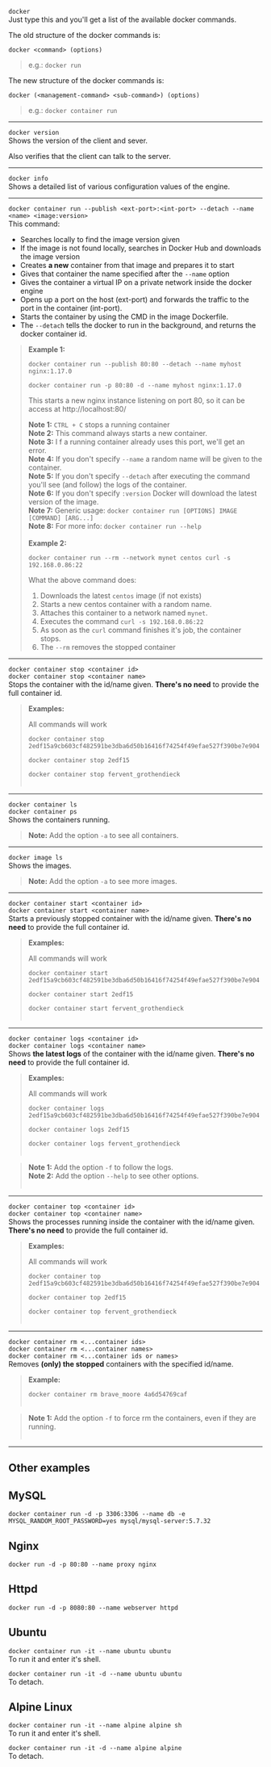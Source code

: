 `docker`<br/>
Just type this and you'll get a list of the available docker commands.

The old structure of the docker commands is:

`docker <command> (options)`
> e.g.: `docker run`

The new structure of the docker commands is:

`docker (<management-command> <sub-command>) (options)`
> e.g.: `docker container run`

---
`docker version`<br/>
Shows the version of the client and sever. 

Also verifies that the client can talk to the server.

---
`docker info`<br/>
Shows a detailed list of various configuration values of the engine.

---
`docker container run --publish <ext-port>:<int-port> --detach --name <name> <image:version>`<br/>
This command:
- Searches locally to find the image version given
- If the image is not found locally, searches in Docker Hub and downloads the image version
- Creates **a new** container from that image and prepares it to start
- Gives that container the name specified after the `--name` option
- Gives the container a virtual IP on a private network inside the docker engine
- Opens up a port on the host (ext-port) and forwards the traffic to the port in the container (int-port).
- Starts the container by using the CMD in the image Dockerfile.
- The `--detach` tells the docker to run in the background, and returns the docker container id.

>**Example 1:**
>
>`docker container run --publish 80:80 --detach --name myhost nginx:1.17.0`
>
>`docker container run -p 80:80 -d --name myhost nginx:1.17.0`
>
>This starts a new nginx instance listening on port 80, so it can be access at http://localhost:80/
>
>**Note 1:** `CTRL + C` stops a running container<br/>
>**Note 2:** This command always starts a new container.<br/>
>**Note 3:** I f a running container already uses this port, we'll get an error.<br/>
>**Note 4:** If you don't specify `--name` a random name will be given to the container.<br/>
>**Note 5:** If you don't specify `--detach` after executing the command you'll see (and follow) the logs of the container.<br/>
>**Note 6:** If you don't specify `:version` Docker will download the latest version of the image.<br/>
>**Note 7:** Generic usage: `docker container run [OPTIONS] IMAGE [COMMAND] [ARG...]`<br/>
>**Note 8:** For more info: `docker container run --help`
><br/><br/>
>**Example 2:**
>
>`docker container run --rm --network mynet centos curl -s 192.168.0.86:22`
>
>What the above command does:
>1. Downloads the latest `centos` image (if not exists)
>2. Starts a new centos container with a random name.
>3. Attaches this container to a network named `mynet`.
>4. Executes the command `curl -s 192.168.0.86:22`
>5. As soon as the `curl` command finishes it's job, the container stops.
>6. The `--rm` removes the stopped container
---
`docker container stop <container id>`<br/>
`docker container stop <container name>`<br/>
Stops the container with the id/name given. **There's no need** to provide the full container id.

>**Examples:**
>
>All commands will work
>
>`docker container stop 2edf15a9cb603cf482591be3dba6d50b16416f74254f49efae527f390be7e904`
>
>`docker container stop 2edf15`
>
>`docker container stop fervent_grothendieck`<br/>
><br>
---
`docker container ls`<br/>
`docker container ps`<br/>
Shows the containers running.
>**Note:** Add the option `-a` to see all containers.

---
`docker image ls`<br/>
Shows the images.
>**Note:** Add the option `-a` to see more images.

---
`docker container start <container id>`<br/>
`docker container start <container name>`<br/>
Starts a previously stopped container with the id/name given. **There's no need** to provide the full container id.

>**Examples:**
>
>All commands will work
>
>`docker container start 2edf15a9cb603cf482591be3dba6d50b16416f74254f49efae527f390be7e904`
>
>`docker container start 2edf15`
>
>`docker container start fervent_grothendieck`<br/>
><br>

---
`docker container logs <container id>`<br/>
`docker container logs <container name>`<br/>
Shows **the latest logs** of the container with the id/name given. **There's no need** to provide the full container id.

>**Examples:**
>
>All commands will work
>
>`docker container logs 2edf15a9cb603cf482591be3dba6d50b16416f74254f49efae527f390be7e904`
>
>`docker container logs 2edf15`
>
>`docker container logs fervent_grothendieck`<br/>
><br>


>**Note 1:** Add the option `-f` to follow the logs.<br/>
>**Note 2:** Add the option `--help` to see other options.<br/>
><br>

---
`docker container top <container id>`<br/>
`docker container top <container name>`<br/>
Shows the processes running inside the container with the id/name given. **There's no need** to provide the full container id.

>**Examples:**
>
>All commands will work
>
>`docker container top 2edf15a9cb603cf482591be3dba6d50b16416f74254f49efae527f390be7e904`
>
>`docker container top 2edf15`
>
>`docker container top fervent_grothendieck`<br/>
><br>

---
`docker container rm <...container ids>`<br/>
`docker container rm <...container names>`<br/>
`docker container rm <...container ids or names>`<br/>
Removes **(only) the stopped** containers with the specified id/name.

>**Example:**
>
>`docker container rm brave_moore 4a6d54769caf`<br/>
><br>

>**Note 1:** Add the option `-f` to force rm the containers, even if they are running.<br/>
><br>

---
## Other examples
## MySQL
`docker container run -d -p 3306:3306 --name db -e MYSQL_RANDOM_ROOT_PASSWORD=yes mysql/mysql-server:5.7.32`

## Nginx
`docker run -d -p 80:80 --name proxy nginx`

## Httpd
`docker run -d -p 8080:80 --name webserver httpd`

## Ubuntu
`docker container run -it --name ubuntu ubuntu`<br/>
To run it and enter it's shell.

`docker container run -it -d --name ubuntu ubuntu`<br/>
To detach.

## Alpine Linux
`docker container run -it --name alpine alpine sh`<br/>
To run it and enter it's shell.

`docker container run -it -d --name alpine alpine`<br/>
To detach.